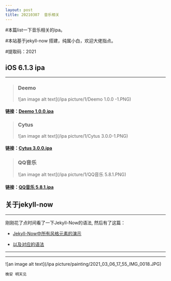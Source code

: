 ```yaml
---
layout: post
title: 20210307  音乐相关   
---
```


#本篇list一下音乐相关的ipa。

#本站基于jekyll-now 搭建，纯属小白，欢迎大佬指点。

#提取码：2021


## iOS 6.1.3 ipa ##
----
> ### **Deemo**
> ![an image alt text](/ipa picture/1/Deemo 1.0.0 -1.PNG)
#### 链接：[Deemo 1.0.0.ipa](https://pan.baidu.com/s/1jEUYeGsyHUKd_Xj1i2TnRg)  

> ### **Cytus**
> ![an image alt text](/ipa picture/1/Cytus 3.0.0-1.PNG)
#### 链接：[Cytus 3.0.0.ipa](https://pan.baidu.com/s/1byhv97uCmF6AVWVAxSivMg) 
 
> ### **QQ音乐** 
> ![an image alt text](/ipa picture/1/QQ音乐 5.8.1.PNG)
#### 链接：[QQ音乐 5.8.1.ipa](https://pan.baidu.com/s/1ytPUMrrmIVFBpjg5NBVW6g ) 

## 关于jekyll-now ##
----

刚刚花了点时间看了一下Jekyll-Now的语法, 然后有了这篇：

* [Jekyll-Now中所有风格元素的演示](http://www.jekyllnow.com/Markdown-Style-Guide/)

* [以及对应的语法](https://raw.githubusercontent.com/barryclark/www.jekyllnow.com/gh-pages/_posts/2014-6-19-Markdown-Style-Guide.md)

----
****

![an image alt text](/ipa picture/painting/2021_03_06_17_55_IMG_0018.JPG)

`晚安 明天见`



 

